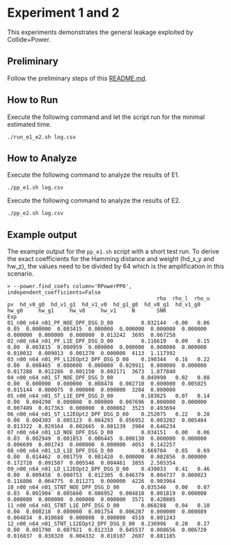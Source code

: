 # Experiment 1 and 2
This experiments demonstrates the general leakage exploited by Collide+Power.

## Preliminary
Follow the preliminary steps of this [README.md](../README.md).

## How to Run
Execute the following command and let the script run for the minimal estimated time.

```
./run_e1_e2.sh log.csv
```

## How to Analyze

Execute the following command to analyze the results of E1.
```
./pp_e1.sh log.csv
```

Execute the following command to analyze the results of E2.
```
./pp_e2.sh log.csv
```

## Example output
The example output for the `pp_e1.sh` script with a short test run.
To derive the exact coefficients for the Hamming distance and weight (hd_x_y and hw_z), the values need to be divided by 64 which is the amplification in this scenario.

```
> --power.find_coefs column='RPowerPP0', independent_coefficients=False	
                                                rho  rho_l  rho_u     pv  hd_v0_g0  hd_v1_g1  hd_v1_v0  hd_g1_g0  hd_v0_g1  hd_v1_g0     hw_g0     hw_g1     hw_v0     hw_v1     N       SNR
Exp                                                                                                                                                                                         
01_n00_n64_n01_PF_NOE_DPF_DSG_D_00         0.032144  -0.00   0.06   0.05  0.000000  0.003415  0.000000  0.000000  0.000000  0.000000  0.000000  0.000000  0.000000  0.013242  3695  0.067258
02_n00_n64_n01_PF_L1E_DPF_DSG_D_00         0.116619   0.09   0.15   0.00  0.003815  0.000959  0.000000  0.000000  0.000000  0.000000  0.010032  0.009013  0.001270  0.000000  4113  1.117392
03_n00_n64_n01_PF_L12EOpt2_DPF_DSG_D_00    0.190344   0.16   0.22   0.00  0.008465  0.000000  0.000000  0.029911  0.000000  0.000000  0.017288  0.012286  0.001150  0.002171  3673  1.877840
04_n00_n64_n01_ST_NOE_DPF_DSG_D_00         0.049990   0.02   0.08   0.00  0.000000  0.000000  0.008478  0.002710  0.000000  0.005025  0.015144  0.000075  0.000000  0.000000  3204  0.000000
05_n00_n64_n01_ST_L1E_DPF_DSG_D_00         0.103825   0.07   0.14   0.00  0.004298  0.000000  0.000000  0.007696  0.000000  0.000000  0.007489  0.017363  0.000000  0.000062  3523  0.493694
06_n00_n64_n01_ST_L12EOpt2_DPF_DSG_D_00    0.252075   0.22   0.28   0.00  0.004303  0.005123  0.004293  0.056952  0.003202  0.005484  0.013322  0.029164  0.002665  0.001239  3904  0.646234
07_n00_n64_n01_LD_NOE_DPF_DSG_D_00         0.034151   0.00   0.06   0.03  0.002949  0.001853  0.006445  0.000130  0.000000  0.000000  0.006699  0.001743  0.000000  0.000000  4053  0.142257
08_n00_n64_n01_LD_L1E_DPF_DSG_D_00         0.669704   0.65   0.69   0.00  0.014462  0.001759  0.001420  0.000000  0.002856  0.000000  0.172728  0.091507  0.005546  0.004461  3855  2.505354
09_n00_n64_n01_LD_L12EOpt2_DPF_DSG_D_00    0.438033   0.41   0.46   0.00  0.009458  0.000753  0.012305  0.046379  0.004737  0.000023  0.116806  0.064775  0.011271  0.000000  4226  0.903964
10_n00_n64_n01_STNT_NOE_DPF_DSG_D_00       0.035346   0.00   0.07   0.03  0.001904  0.005660  0.006952  0.004810  0.001819  0.000000  0.000000  0.000000  0.000000  0.000000  3571  0.420805
11_n00_n64_n01_STNT_L1E_DPF_DSG_D_00       0.068288   0.04   0.10   0.00  0.000218  0.000000  0.001754  0.006287  0.000000  0.000089  0.004834  0.010688  0.000000  0.000000  4519  0.001243
12_n00_n64_n01_STNT_L12EOpt2_DPF_DSG_D_00  0.236996   0.20   0.27   0.00  0.001790  0.007921  0.012318  0.045537  0.008656  0.006720  0.016837  0.038320  0.004332  0.010107  2607  0.881185
```